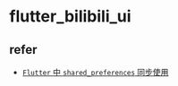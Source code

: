 # flutter_bilibili_ui

## refer
- [`Flutter` 中 `shared_preferences` 同步使用](https://www.jianshu.com/p/53d753119c3c)
